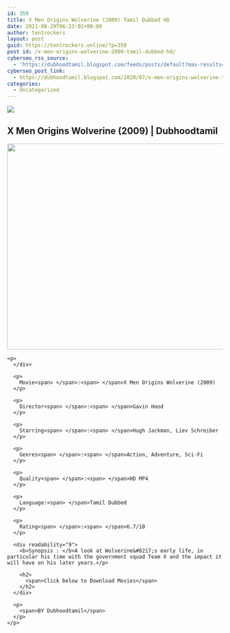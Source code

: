 ```yaml
---
id: 359
title: X Men Origins Wolverine (2009) Tamil Dubbed HD
date: 2021-08-29T06:23:02+00:00
author: tentrockers
layout: post
guid: https://tentrockers.online/?p=359
post id: /x-men-origins-wolverine-2009-tamil-dubbed-hd/
cyberseo_rss_source:
  - 'https://dubhoodtamil.blogspot.com/feeds/posts/default?max-results=150&start-index=151'
cyberseo_post_link:
  - https://dubhoodtamil.blogspot.com/2020/07/x-men-origins-wolverine-tamil.html
categories:
  - Uncategorized
---
```

<div class="media_block">
  <img src="https://1.bp.blogspot.com/-AiLwUq-A05g/Xw2-aS9ZWXI/AAAAAAAABtA/iIvCGYOLzMQ8znSUJ3YesUl1SX2JFwFtACNcBGAsYHQ/s72-c/x%2Bmen.jpg" class="media_thumbnail" />
</div>

<div dir="ltr" trbidi="on" readability="16.911447084233">
  <p>
    <h2>
      <span>X Men Origins Wolverine (2009) | Dubhoodtamil</span>
    </h2>
  </p>
  
  <div>
    <div class="separator">
      <a href="https://1.bp.blogspot.com/-AiLwUq-A05g/Xw2-aS9ZWXI/AAAAAAAABtA/iIvCGYOLzMQ8znSUJ3YesUl1SX2JFwFtACNcBGAsYHQ/s1600/x%2Bmen.jpg" imageanchor="1"><img loading="lazy" border="0" data-original-height="384" data-original-width="512" height="480" src="https://1.bp.blogspot.com/-AiLwUq-A05g/Xw2-aS9ZWXI/AAAAAAAABtA/iIvCGYOLzMQ8znSUJ3YesUl1SX2JFwFtACNcBGAsYHQ/s640/x%2Bmen.jpg" width="640" /></a>
    </div>
    
    <p>
      </div> 
      
      <p>
        Movie<span> </span>:<span> </span>X Men Origins Wolverine (2009)
      </p>
      
      <p>
        Director<span> </span>:<span> </span>Gavin Hood
      </p>
      
      <p>
        Starring<span> </span>:<span> </span>Hugh Jackman, Liev Schreiber
      </p>
      
      <p>
        Genres<span> </span>:<span> </span>Action, Adventure, Sci-Fi
      </p>
      
      <p>
        Quality<span> </span>:<span> </span>HD MP4
      </p>
      
      <p>
        Language:<span> </span>Tamil Dubbed
      </p>
      
      <p>
        Rating<span> </span>:<span> </span>6.7/10
      </p>
      
      <div readability="9">
        <b>Synopsis : </b>A look at Wolverine&#8217;s early life, in particular his time with the government squad Team X and the impact it will have on his later years.</p> 
        
        <h2>
          <span>Click below to Download Movies</span>
        </h2>
      </div>
      
      <p>
        <span>BY Dubhoodtamil</span>
      </p>
    </p>
  </div>